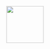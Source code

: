 <div id="header" align="center">
  <img src="https://media1.tenor.com/m/2nKSTDDekOgAAAAd/coding-kira.gif" width="100"/>
</div>  

<!--
**Kadina1988/Kadina1988** is a ✨ _special_ ✨ repository because its `README.md` (this file) appears on your GitHub profile.

Here are some ideas to get you started:

- 🔭 I’m currently working on ...
- 🌱 I’m currently learning ...
- 👯 I’m looking to collaborate on ...
- 🤔 I’m looking for help with ...
- 💬 Ask me about ...
- 📫 How to reach me: ...
- 😄 Pronouns: ...
- ⚡ Fun fact: ...
-->
